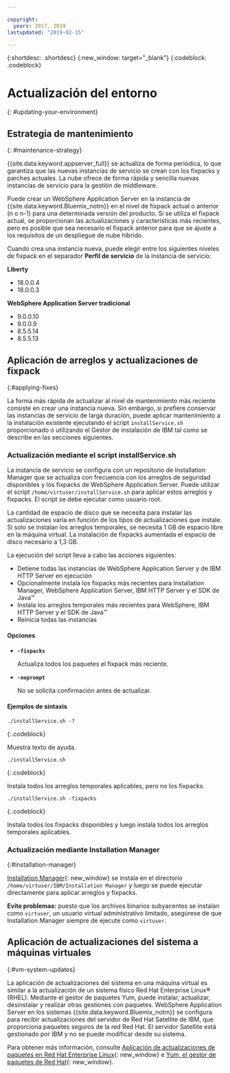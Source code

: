 ```yaml
---

copyright:
  years: 2017, 2019
lastupdated: "2019-02-15"

---
```


{:shortdesc: .shortdesc}
{:new_window: target="_blank"}
{:codeblock: .codeblock}

# Actualización del entorno
{: #updating-your-environment}

## Estrategia de mantenimiento
{: #maintenance-strategy}

{{site.data.keyword.appserver_full}} se actualiza de forma periódica, lo que garantiza que las nuevas instancias de servicio se crean con los fixpacks y parches actuales. La nube ofrece de forma rápida y sencilla nuevas instancias de servicio para la gestión de middleware.

Puede crear un WebSphere Application Server en la instancia de {{site.data.keyword.Bluemix_notm}} en el nivel de fixpack actual o anterior (n o n-1) para una determinada versión del producto. Si se utiliza el fixpack actual, se proporcionan las actualizaciones y características más recientes, pero es posible que sea necesario el fixpack anterior para que se ajuste a los requisitos de un despliegue de nube híbrido.

Cuando crea una instancia nueva, puede elegir entre los siguientes niveles de fixpack en el separador **Perfil de servicio** de la instancia de servicio:

**Liberty**
  * 18.0.0.4
  * 18.0.0.3

**WebSphere Application Server tradicional**
  * 9.0.0.10
  * 9.0.0.9
  * 8.5.5.14
  * 8.5.5.13

## Aplicación de arreglos y actualizaciones de fixpack
{:#applying-fixes}

La forma más rápida de actualizar al nivel de mantenimiento más reciente consiste en crear una instancia nueva. Sin embargo, si prefiere conservar las instancias de servicio de larga duración, puede aplicar mantenimiento a la instalación existente ejecutando el script `installService.sh` proporcionado o utilizando el Gestor de instalación de IBM tal como se describe en las secciones siguientes.

### Actualización mediante el script installService.sh

La instancia de servicio se configura con un repositorio de Installation Manager que se actualiza con frecuencia con los arreglos de seguridad disponibles y los fixpacks de WebSphere Application Server. Puede utilizar el script `/home/virtuser/installService.sh` para aplicar estos arreglos y fixpacks. El script se debe ejecutar como usuario root.

La cantidad de espacio de disco que se necesita para instalar las actualizaciones varía en función de los tipos de actualizaciones que instale. Si solo se instalan los arreglos temporales, se necesita 1 GB de espacio libre en la máquina virtual. La instalación de fixpacks aumentada el espacio de disco necesario a 1,3 GB.

La ejecución del script lleva a cabo las acciones siguientes:

* Detiene todas las instancias de WebSphere Application Server y de IBM HTTP Server en ejecución
* Opcionalmente instala los fixpacks más recientes para Installation Manager, WebSphere Application Server, IBM HTTP Server y el SDK de Java&trade;
* Instala los arreglos temporales más recientes para WebSphere, IBM HTTP Server y el SDK de Java&trade;
* Reinicia todas las instancias

#### Opciones
* **`-fixpacks`**

    Actualiza todos los paquetes el fixpack más reciente.
* **`-noprompt`**

    No se solicita confirmación antes de actualizar.

#### Ejemplos de sintaxis

```
./installService.sh -?
```
{:.codeblock}

Muestra texto de ayuda.


```
./installService.sh
```
{:.codeblock}

Instala todos los arreglos temporales aplicables, pero no los fixpacks.


```
./installService.sh -fixpacks
```
{:.codeblock}

Instala todos los fixpacks disponibles y luego instala todos los arreglos temporales aplicables.

### Actualización mediante Installation Manager
{:#installation-manager}

[Installation Manager](http://www.ibm.com/support/knowledgecenter/SSDV2W_1.8.5/){: new_window} se instala en el directorio `/home/virtuser/IBM/Installation Manager` y luego se puede ejecutar directamente para aplicar arreglos y fixpacks.

**Evite problemas:** puesto que los archivos binarios subyacentes se instalan como `virtuser`, un usuario virtual administrativo limitado, asegúrese de que Installation Manager siempre de ejecute como `virtuser`.

## Aplicación de actualizaciones del sistema a máquinas virtuales
{:#vm-system-updates}

La aplicación de actualizaciones del sistema en una máquina virtual es similar a la actualización de un sistema físico Red Hat Enterprise Linux&reg; (RHEL). Mediante el gestor de paquetes Yum, puede instalar, actualizar, desinstalar y realizar otras gestiones con paquetes. WebSphere Application Server en los sistemas {{site.data.keyword.Bluemix_notm}} se configura para recibir actualizaciones del servidor de Red Hat Satellite de IBM, que proporciona paquetes seguros de la red Red Hat. El servidor Satellite está gestionado por IBM y no se puede modificar desde su sistema.

Para obtener más información, consulte [Aplicación de actualizaciones de paquetes en Red Hat Enterprise Linux](https://access.redhat.com/articles/11258#rhel6){: new_window} e [Yum, el gestor de paquetes de Red Hat](https://access.redhat.com/documentation/en-US/Red_Hat_Enterprise_Linux/6/html/Deployment_Guide/ch-yum.html){: new_window}.
